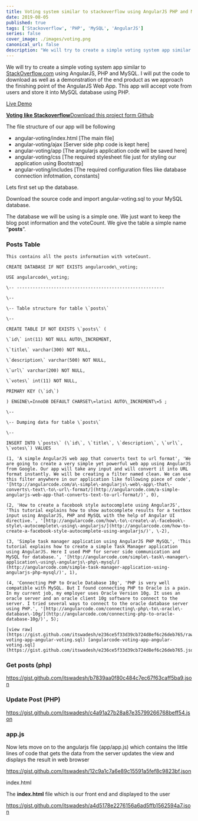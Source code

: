 ```yaml
---
title: Voting system similar to stackoverflow using AngularJS PHP and MySQL
date: 2019-08-05
published: true
tags: ['Stackoverflow', 'PHP', 'MySQL', 'AngularJS']
series: false
cover_image: ./images/voting.png
canonical_url: false
description: "We will try to create a simple voting system app similar to StackOverflow.com using AngularJS, PHP and MySQL"
---
```

We will try to create a simple voting system app similar to [StackOverflow.com](http://StackOverflow.com) using AngularJS, PHP and MySQL. I will put the code to download as well as a demonstration of the end product as we approach the finishing point of the AngularJS Web App. This app will accept vote from users and store it into MySQL database using PHP.

<a href="http://demos.angularcode.com/angular-voting/" class="button" target="_blank">Live Demo</a> 
<div class="github">
    <a href="https://github.com/itswadesh/angularcode-voting-app" rel="nofollow" target="_blank">
        <b>Voting like Stackoverflow</b>Download this project form Github
    </a>
</div>

The file structure of our app will be following

*   angular-voting/index.html \[The main file\]
*   angular-voting/ajax \[Server side php code is kept here\]
*   angular-voting/app \[The angularjs application code will be saved here\]
*   angular-voting/css \[The required stylesheet file just for styling our application using Bootstrap\]
*   angular-voting/includes \[The required configuration files like database connection infotmation, constants\]

Lets first set up the database.

Download the source code and import angular-voting.sql to your MySQL database.

The database we will be using is a simple one. We just want to keep the blog post information and the voteCount. We give the table a simple name “**posts**“.

### Posts Table

```
This contains all the posts information with voteCount.

CREATE DATABASE IF NOT EXISTS angularcode\_voting;

USE angularcode\_voting;

\-- --------------------------------------------------------

\--

\-- Table structure for table \`posts\`

\--

CREATE TABLE IF NOT EXISTS \`posts\` (

\`id\` int(11) NOT NULL AUTO\_INCREMENT,

\`title\` varchar(300) NOT NULL,

\`description\` varchar(500) NOT NULL,

\`url\` varchar(200) NOT NULL,

\`votes\` int(11) NOT NULL,

PRIMARY KEY (\`id\`)

) ENGINE\=InnoDB DEFAULT CHARSET\=latin1 AUTO\_INCREMENT\=5 ;

\--

\-- Dumping data for table \`posts\`

\--

INSERT INTO \`posts\` (\`id\`, \`title\`, \`description\`, \`url\`, \`votes\`) VALUES

(1, 'A simple AngularJS web app that converts text to url format', 'We are going to create a very simple yet powerful web app using AngularJS from Google. Our app will take any input and will convert it into URL format instantly. We will be creating a filter named clean. We can use this filter anywhere in our application like following piece of code', '[http://angularcode.com/a\-simple\-angularjs\-web\-app\-that\-converts\-text\-to\-url\-format/](http://angularcode.com/a-simple-angularjs-web-app-that-converts-text-to-url-format/)', 0),

(2, 'How to create a facebook style autocomplete using AngularJS', 'This tutorial explains how to show autocomplete results for a textbox input using AngularJS, PHP and MySQL with the help of Angular UI directive.', '[http://angularcode.com/how\-to\-create\-a\-facebook\-style\-autocomplete\-using\-angularjs/](http://angularcode.com/how-to-create-a-facebook-style-autocomplete-using-angularjs/)', \-2),

(3, 'Simple task manager application using AngularJS PHP MySQL', 'This tutorial explains how to create a simple Task Manager application using AngularJS. Here I used PHP for server side communication and MySQL for database.', '[http://angularcode.com/simple\-task\-manager\-application\-using\-angularjs\-php\-mysql/](http://angularcode.com/simple-task-manager-application-using-angularjs-php-mysql/)', 1),

(4, 'Connecting PHP to Oracle Database 10g', 'PHP is very well compatible with MySQL. But I found connecting PHP to Oracle is a pain. In my current job, my employer uses Oracle Version 10g. It uses an oracle server and an oracle client 10g software to connect to the server. I tried several ways to connect to the oracle database server using PHP.', '[http://angularcode.com/connecting\-php\-to\-oracle\-database\-10g/](http://angularcode.com/connecting-php-to-oracle-database-10g/)', 5);

[view raw](https://gist.github.com/itswadesh/e236ce5f33d39cb724d8ef6c26deb765/raw/6e5fd45c617f0cb58cd5e581bad3ee6cb92cf722/angularcode-voting-app-angular-voting.sql) [angularcode-voting-app-angular-voting.sql](https://gist.github.com/itswadesh/e236ce5f33d39cb724d8ef6c26deb765.json
```

### Get posts (php)

https://gist.github.com/itswadesh/b7839aa0f80c484c7ec67f63caff5ba9.json

### Update Post (PHP)

https://gist.github.com/itswadesh/c4a91a27b28a87e35799266768beff54.json

### app.js

Now lets move on to the angularjs file (app/app.js) which contains the little lines of code that gets the data from the server updates the view and displays the result in web browser

https://gist.github.com/itswadesh/12c9a1c7a6e89c15591a5fef8c9823bf.json

index.html

The **index.html** file which is our front end and displayed to the user

https://gist.github.com/itswadesh/a4d5178e2276156a6ad5ffb1562594a7.json